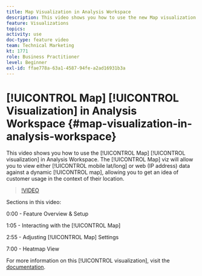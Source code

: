 ```yaml
---
title: Map Visualization in Analysis Workspace
description: This video shows you how to use the new Map visualization in Analysis Workspace. The Map viz will allow you to view either mobile (lat/long) or web (IP address) data against a dynamic map, allowing you to get an idea of customer usage in the context of their location.
feature: Visualizations
topics: 
activity: use
doc-type: feature video
team: Technical Marketing
kt: 1771
role: Business Practitioner
level: Beginner
exl-id: ffae778a-63a1-4587-94fe-a2ad16931b3a
---
```

# [!UICONTROL Map] [!UICONTROL Visualization] in Analysis Workspace {#map-visualization-in-analysis-workspace}

This video shows you how to use the [!UICONTROL Map] [!UICONTROL visualization] in Analysis Workspace. The [!UICONTROL Map] viz will allow you to view either [!UICONTROL mobile lat/long] or web (IP address) data against a dynamic [!UICONTROL map], allowing you to get an idea of customer usage in the context of their location.

>[!VIDEO](https://video.tv.adobe.com/v/23559/?quality=12)

Sections in this video:

0:00 - Feature Overview & Setup

1:05 - Interacting with the [!UICONTROL Map]

2:55 - Adjusting [!UICONTROL Map] Settings

7:00 - Heatmap View

For more information on this [!UICONTROL visualization], visit the [documentation](https://marketing.adobe.com/resources/help/en_US/analytics/analysis-workspace/map-visualization.html).

